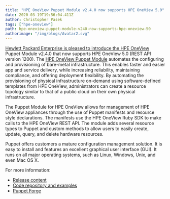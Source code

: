 ```yaml
---
title: "HPE OneView Puppet Module v2.4.0 now supports HPE OneView 5.0"
date: 2020-03-19T19:56:04.411Z
author: Christopher Pasek 
tags: ["hpe-oneview"]
path: hpe-oneview-puppet-module-v240-now-supports-hpe-oneview-50
authorimage: "/img/blogs/Avatar2.svg"
---
```

[Hewlett Packard Enterprise is pleased to introduce the HPE OneView](https://www.hpe.com/us/en/integrated-systems/software.html) Puppet Module v2.4.0 that now supports HPE OneView 5.0 (REST API version 1200). The [HPE OneView Puppet Module](https://github.com/HewlettPackard/oneview-puppet/releases/tag/v2.4.0) automates the configuring and provisioning of bare-metal infrastructure. This enables faster and easier app and service delivery, while increasing reliability, maintaining compliance, and offering deployment flexibility. By automating the provisioning of physical infrastructure on-demand using software-defined templates from HPE OneView, administrators can create a resource topology similar to that of a public cloud on their own physical infrastructure.

The Puppet Module for HPE OneView allows for management of HPE OneView appliances through the use of Puppet manifests and resource style declarations. The manifests use the HPE OneView Ruby SDK to make calls to the HPE OneView REST API. The module adds several resource types to Puppet and custom methods to allow users to easily create, update, query, and delete hardware resources. 

Puppet offers customers a mature configuration management solution. It is easy to install and features an excellent graphical user interface (GUI).  It runs on all major operating systems, such as Linux, Windows, Unix, and even Mac OS X.

For more information:
* [Release content](https://github.com/HewlettPackard/oneview-puppet/releases/tag/v2.4.0)
* [Code repository and examples](https://github.com/HewlettPackard/oneview-puppet)
* [Puppet Forge](https://forge.puppet.com/hewlettpackard/oneview)

